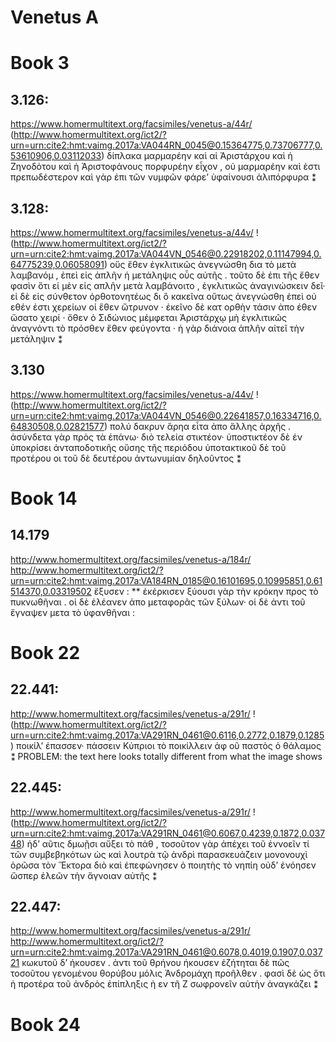 # Venetus A
# Book 3
## 3.126:
https://www.homermultitext.org/facsimiles/venetus-a/44r/
(http://www.homermultitext.org/ict2/?urn=urn:cite2:hmt:vaimg.2017a:VA044RN_0045@0.15364775,0.73706777,0.53610906,0.03112033)
 δίπλακα μαρμαρέην καὶ αἱ Ἀριστάρχου καὶ ἡ Ζηνοδότου καὶ ἡ Ἀριστοφάνους πορφυρέην εἶχον , οὐ μαρμαρέην καὶ ἐστι πρεπωδέστερον καὶ γὰρ ἐπι τῶν νυμφῶν φάρε’ ὑφαίνουσι ἀλιπόρφυρα ⁑
 ## 3.128:
 https://www.homermultitext.org/facsimiles/venetus-a/44v/
!(http://www.homermultitext.org/ict2/?urn=urn:cite2:hmt:vaimg.2017a:VA044VN_0546@0.22918202,0.11147994,0.64775239,0.06058091)
 οὕς ἔθεν ἐγκλιτικῶς ἀνεγνώσθη δια τὸ μετὰ λαμβανόμ , ἐπεὶ εἰς ἁπλῆν ἡ μετάληψις οὗς αὐτῆς . τοῦτο δὲ ἐπι τῆς ἔθεν φασὶν ὅτι εἰ μὲν εἰς απλῆν μετὰ λαμβάνοιτο , ἐγκλιτικῶς ἀναγινώσκειν δεῖ· εἰ δὲ εἰς σύνθετον ὀρθοτονητέως δι ὃ κακεῖνα οὕτως ἀνεγνώσθη ἐπεὶ οὐ εθέν ἐστι χερείων οἱ ἕθεν ὤτρυνον · ἐκεῖνο δὲ κατ ορθὴν τάσιν ἀπο έθεν ὤσατο χειρί · ὅθεν ὁ Σιδώνιος μέμφεται Ἀριστάρχῳ μὴ ἐγκλιτικῶς ἀναγνόντι τὸ πρόσθεν ἕθεν φεύγοντα · ἡ γὰρ διάνοια ἁπλῆν αἰτεῖ τὴν μετάληψιν ⁑
 ## 3.130
 https://www.homermultitext.org/facsimiles/venetus-a/44v/
 !(http://www.homermultitext.org/ict2/?urn=urn:cite2:hmt:vaimg.2017a:VA044VN_0546@0.22641857,0.16334716,0.64830508,0.02821577)
 πολύ δακρυν ἅρηα εἶτα ἀπο ἄλλης ἀρχῆς . ἀσύνδετα γὰρ πρὸς τὰ ἐπάνω· διὸ τελεία στικτέον· ὑποστικτέον δὲ ἐν ὑποκρίσει ἀνταποδοτικῆς οὔσης τῆς περιόδου ὑποτακτικοῦ δὲ τοῦ προτέρου οι τοῦ δὲ δευτέρου ἀντωνυμίαν δηλοῦντος ⁑
 # Book 14
 ## 14.179
 http://www.homermultitext.org/facsimiles/venetus-a/184r/
 http://www.homermultitext.org/ict2/?urn=urn:cite2:hmt:vaimg.2017a:VA184RN_0185@0.16101695,0.10995851,0.61514370,0.03319502
 ἔξυσεν : ** ἐκέρκισεν ξύουσι γὰρ τὴν κρόκην προς τὸ πυκνωθῆναι . οἱ δὲ ἐλέανεν ἀπο μεταφορᾶς τῶν ξύλων· οἱ δὲ ἀντι τοῦ ἔγναψεν μετα τὸ ὑφανθῆναι :
# Book 22
## 22.441:
http://www.homermultitext.org/facsimiles/venetus-a/291r/
!(http://www.homermultitext.org/ict2/?urn=urn:cite2:hmt:vaimg.2017a:VA291RN_0461@0.6116,0.2772,0.1879,0.1285)
ποικίλ’ έπασσεν· πάσσειν Κύπριοι τὸ ποικίλλειν ἀφ οῦ παστὸς ὁ θάλαμος ⁑
PROBLEM: the text here looks totally different from what the image shows
 ## 22.445:
 http://www.homermultitext.org/facsimiles/venetus-a/291r/
 ! (http://www.homermultitext.org/ict2/?urn=urn:cite2:hmt:vaimg.2017a:VA291RN_0461@0.6067,0.4239,0.1872,0.03748)
  ἡδ’ αῦτις δμωῇσι αὔξει τὸ πάθ , τοσοῦτον γὰρ ἀπέχει τοῦ ἐννοεῖν τί τῶν συμβεβηκότων ὡς καὶ λουτρὰ τῷ ἀνδρὶ παρασκευάζειν μονονουχὶ ὁρῶσα τὸν Ἕκτορα διὸ καὶ ἐπεφώνησεν ὁ ποιητὴς τὸ  νηπίη οὐδ’ ἐνόησεν ὥσπερ ἐλεῶν τὴν ἄγνοιαν αὐτῆς ⁑
 ## 22.447:
 http://www.homermultitext.org/facsimiles/venetus-a/291r/
 http://www.homermultitext.org/ict2/?urn=urn:cite2:hmt:vaimg.2017a:VA291RN_0461@0.6078,0.4019,0.1907,0.03721
 κωκυτοῦ δ’ ήκουσεν . ἀντι τοῦ θρήνου ήκουσεν ἐζήτηται δὲ πῶς τοσοῦτου γενομένου θορύβου μόλις Ἀνδρομάχη προῆλθεν . φασὶ δὲ ὡς ὅτι ἡ προτέρα τοῦ ἀνδρὸς ἐπίπληξις ἡ εν τῆ Ζ σωφρονεῖν αὐτὴν ἀναγκάζει ⁑
#  Book 24

